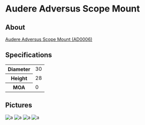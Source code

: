 # Audere Adversus Scope Mount

## About

[Audere Adversus Scope Mount (AD0006)](https://www.audere.sm/product/accessories-for-rifles/scope-mounts/adversus-scope-mount/)

## Specifications

<table>
  <tr>
    <th>Diameter</th>
    <td>30</td>
  </tr>
  <tr>
    <th>Height</th>
    <td>28</td>
  </tr>
  <tr>
    <th>MOA</th>
    <td>0</td>
  </tr>
</table>

## Pictures

![a](https://github.com/CumpsD/second-brain/raw/main/assets/shooting/audere/adversus-box.jpg "a")
![a](https://github.com/CumpsD/second-brain/raw/main/assets/shooting/audere/adversus-box-open.jpg "a")
![a](https://github.com/CumpsD/second-brain/raw/main/assets/shooting/audere/adversus-side.jpg "a")
![a](https://github.com/CumpsD/second-brain/raw/main/assets/shooting/audere/adversus-full.jpg "a")
